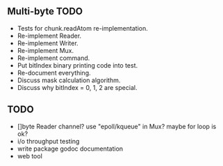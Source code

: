 Multi-byte TODO
---------------
- Tests for chunk.readAtom re-implementation.
- Re-implement Reader.
- Re-implement Writer.
- Re-implement Mux.
- Re-implement command.
- Put bitIndex binary printing code into test.
- Re-document everything.
- Discuss mask calculation algorithm.
- Discuss why bitIndex = 0, 1, 2 are special.

TODO
----
- []byte Reader channel?  use "epoll/kqueue" in Mux? maybe for loop is
  ok?
- i/o throughput testing
- write package godoc documentation
- web tool
